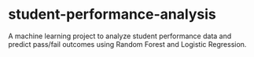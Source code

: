 # student-performance-analysis
A machine learning project to analyze student performance data and predict pass/fail outcomes using Random Forest and Logistic Regression.
